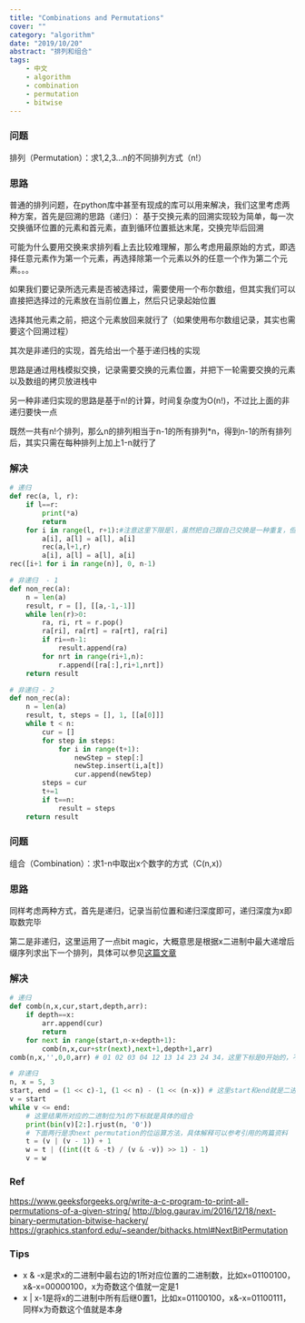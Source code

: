 ```yaml
---
title: "Combinations and Permutations"
cover: ""
category: "algorithm"
date: "2019/10/20"
abstract: "排列和组合"
tags:
    - 中文
    - algorithm
    - combination
    - permutation
    - bitwise
---
```

### 问题
排列（Permutation）：求1,2,3...n的不同排列方式（n!）
### 思路
普通的排列问题，在python库中甚至有现成的库可以用来解决，我们这里考虑两种方案，首先是回溯的思路（递归）：
基于交换元素的回溯实现较为简单，每一次交换循环位置的元素和首元素，直到循环位置抵达末尾，交换完毕后回溯

可能为什么要用交换来求排列看上去比较难理解，那么考虑用最原始的方式，即选择任意元素作为第一个元素，再选择除第一个元素以外的任意一个作为第二个元素。。。

如果我们要记录所选元素是否被选择过，需要使用一个布尔数组，但其实我们可以直接把选择过的元素放在当前位置上，然后只记录起始位置

选择其他元素之前，把这个元素放回来就行了（如果使用布尔数组记录，其实也需要这个回溯过程）

其次是非递归的实现，首先给出一个基于递归栈的实现

思路是通过用栈模拟交换，记录需要交换的元素位置，并把下一轮需要交换的元素以及数组的拷贝放进栈中

另一种非递归实现的思路是基于n!的计算，时间复杂度为O(n!)，不过比上面的非递归要快一点

既然一共有n!个排列，那么n的排列相当于n-1的所有排列*n，得到n-1的所有排列后，其实只需在每种排列上加上1-n就行了


### 解决
```python
# 递归
def rec(a, l, r):
    if l==r:
        print(*a)
        return
    for i in range(l, r+1):#注意这里下限是l，虽然把自己跟自己交换是一种重复，但这也是需要计算在内的
        a[i], a[l] = a[l], a[i]
        rec(a,l+1,r)
        a[i], a[l] = a[l], a[i]
rec([i+1 for i in range(n)], 0, n-1)
```

```python
# 非递归  - 1
def non_rec(a):
    n = len(a)
    result, r = [], [[a,-1,-1]]
    while len(r)>0:
        ra, ri, rt = r.pop()
        ra[ri], ra[rt] = ra[rt], ra[ri]
        if ri==n-1:
            result.append(ra)
        for nrt in range(ri+1,n):
            r.append([ra[:],ri+1,nrt])
    return result
```

```python
# 非递归 - 2
def non_rec(a):
    n = len(a)
    result, t, steps = [], 1, [[a[0]]]
    while t < n:
        cur = []
        for step in steps:
            for i in range(t+1):
                newStep = step[:]
                newStep.insert(i,a[t])
                cur.append(newStep)
        steps = cur
        t+=1
        if t==n:
            result = steps
    return result
```

### 问题
组合（Combination）：求1-n中取出x个数字的方式（C(n,x)）
### 思路
同样考虑两种方式，首先是递归，记录当前位置和递归深度即可，递归深度为x即取数完毕

第二是非递归，这里运用了一点bit magic，大概意思是根据x二进制中最大递增后缀序列求出下一个排列，具体可以参见[这篇文章](http://blog.gaurav.im/2016/12/18/next-binary-permutation-bitwise-hackery/)

### 解决
```python
# 递归
def comb(n,x,cur,start,depth,arr):
    if depth==x:
        arr.append(cur)
        return
    for next in range(start,n-x+depth+1):
        comb(n,x,cur+str(next),next+1,depth+1,arr)
comb(n,x,'',0,0,arr) # 01 02 03 04 12 13 14 23 24 34，这里下标是0开始的，不影响效果
```
```python
# 非递归
n, x = 5, 3
start, end = (1 << c)-1, (1 << n) - (1 << (n-x)) # 这里start和end就是二进制中x个1在最开始和最末尾的数
v = start
while v <= end:
    # 这里结果所对应的二进制位为1的下标就是具体的组合
    print(bin(v)[2:].rjust(n, '0'))
    # 下面两行是求next permutation的位运算方法，具体解释可以参考引用的两篇资料
    t = (v | (v - 1)) + 1 
    w = t | ((int((t & -t) / (v & -v)) >> 1) - 1)
    v = w
```

### Ref
https://www.geeksforgeeks.org/write-a-c-program-to-print-all-permutations-of-a-given-string/
http://blog.gaurav.im/2016/12/18/next-binary-permutation-bitwise-hackery/
https://graphics.stanford.edu/~seander/bithacks.html#NextBitPermutation

### Tips
- x & -x是求x的二进制中最右边的1所对应位置的二进制数，比如x=01100100，x&-x=00000100，x为奇数这个值就一定是1
- x | x-1是将x的二进制中所有后继0置1，比如x=01100100，x&-x=01100111，同样x为奇数这个值就是本身